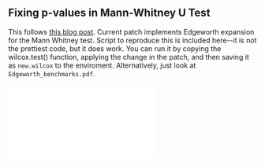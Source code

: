 ## Fixing p-values in Mann-Whitney U Test

This follows [this blog post](https://aakinshin.net/posts/mw-edgeworth/). 
Current patch implements Edgeworth expansion for the Mann Whitney test.
Script to reproduce this is included here--it is not the prettiest code, but it does work.
You can run it by copying the wilcox.test() function, applying the change in the patch, 
and then saving it as `new.wilcox` to the enviroment. Alternatively, just look at `Edgeworth_benchmarks.pdf`.

![](/EdgeworthExpansion/Edgeworth_Benchmarks.pdf)

